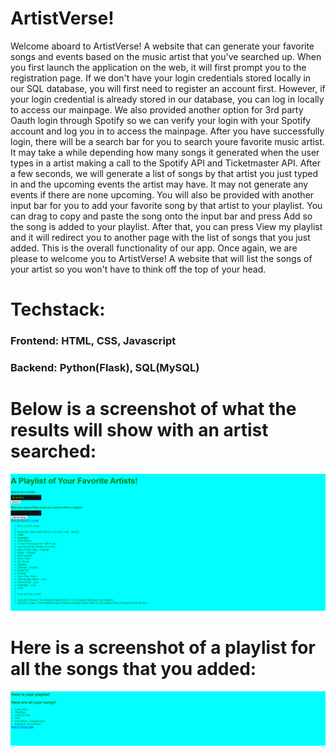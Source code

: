 # ArtistVerse!

Welcome aboard to ArtistVerse! A website that can generate your favorite songs and events based on the music artist that you've searched up. When you first launch the application on the web, it will first prompt you to the registration page. If we don't have your login credentials stored locally in our SQL database, you will first need to register an account first. However, if your login credential is already stored in our database, you can log in locally to access our mainpage. We also provided another option for 3rd party Oauth login through Spotify so we can verify your login with your Spotify account and log you in to access the mainpage. After you have successfully login, there will be a search bar for you to search youre favorite music artist. It may take a while depending how many songs it generated when the user types in a artist making a call to the Spotify API and Ticketmaster API. After a few seconds, we will generate a list of songs by that artist you just typed in and the upcoming events the artist may have. It may not generate any events if there are none upcoming. You will also be provided with another input bar for you to add your favorite song by that artist to your playlist. You can drag to copy and paste the song onto the input bar and press Add so the song is added to your playlist. After that, you can press View my playlist and it will redirect you to another page with the list of songs that you just added. This is the overall functionality of our app. Once again, we are please to welcome you to ArtistVerse! A website that will list the songs of your artist so you won't have to think off the top of your head.

# Techstack: 
### Frontend: HTML, CSS, Javascript
### Backend: Python(Flask), SQL(MySQL)

# Below is a screenshot of what the results will show with an artist searched:
![Description of the image](website.png)

# Here is a screenshot of a playlist for all the songs that you added:
![Description of the image](playlist.png)
